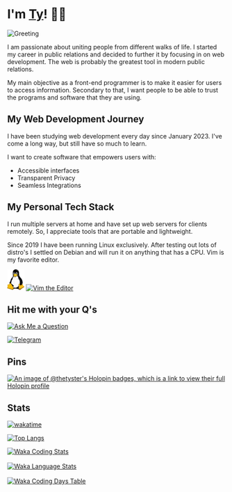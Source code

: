# I'm [Ty](https://portfolio.thetyster.dev)! 💾🐧

![Greeting](https://github.com/theTyster/theTyster/assets/136642464/298e0bf5-1485-4f07-b90f-8e226521ebd0)

I am passionate about uniting people from different walks of life. I started my career in public relations and decided to further it by focusing in on web development. The web is probably the greatest tool in modern public relations. 

My main objective as a front-end programmer is to make it easier for users to access information. Secondary to that, I want people to be able to trust the programs and software that they are using.

## My Web Development Journey

I have been studying web development every day since January 2023. I've come a long way, but still have so much to learn.

I want to create software that empowers users with:
- Accessible interfaces
- Transparent Privacy
- Seamless Integrations

## My Personal Tech Stack
I run multiple servers at home and have set up web servers for clients remotely. So, I appreciate tools that are portable and lightweight. 

Since 2019 I have been running Linux exclusively. After testing out lots of distro's I settled on Debian and will run it on anything that has a CPU. 
Vim is my favorite editor.

<a href="https://raw.githubusercontent.com/garrett/Tux/ecd40de64250ea2b24c849e901c3297ad01e54f6/tux.svg?raw=true"><img alt="Tux the Penguin" height="48px" src="https://github.com/garrett/Tux/blob/main/tux-large.png?raw=true"></a>
<a href="https://github.com/vim/vim/blob/master/runtime/vim48x48.png?raw=true"><img alt="Vim the Editor" src="https://github.com/vim/vim/blob/master/runtime/vim48x48.png?raw=true"></a>

## Hit me with your Q's

[![Ask Me a Question](https://img.shields.io/badge/-Ask%20Me%20A%20Question-purple?style=for-the-badge&logo=github&labelColor=purple&color=gray)](https://github.com/theTyster/theTyster/discussions)

[![Telegram](https://img.shields.io/badge/-thetysterr-blue?style=for-the-badge&logo=telegram&labelColor=blue&color=gray)](https://t.me/theTysterr)

## Pins
[![An image of @thetyster's Holopin badges, which is a link to view their full Holopin profile](https://holopin.me/thetyster)](https://holopin.io/@thetyster)

## Stats
[![wakatime](https://wakatime.com/badge/user/fe1fe4d7-b86e-4ef6-bfc0-aff9cbce7ae7.svg?style=for-the-badge)](https://wakatime.com/@theTyster) 

[![Top Langs](https://github-readme-stats.vercel.app/api/top-langs/?username=TheTyster&layout=donut-vertical)](https://github.com/theTyster)

<a href="https://wakatime.com/@thetyster"><img alt="Waka Coding Stats" src="https://wakatime.com/share/@theTyster/606900cb-c453-4302-acb9-fbb3ba2f7cee.png" style="justify-content: center; display: grid;"/></a><br>
<a href="https://wakatime.com/@thetyster"><img alt="Waka Language Stats" src="https://wakatime.com/share/@theTyster/887d1c8b-cfd4-4930-98b4-7c4cdcaff05d.png" style="justify-content: center; display: grid;"/></a><br>
<a href="https://wakatime.com/@thetyster"><img alt="Waka Coding Days Table" src="https://wakatime.com/share/@theTyster/4f40b687-cb7c-472e-a7a1-df3e6b0a9f26.png" style="justify-content: center; display: grid;"/></a><br>
